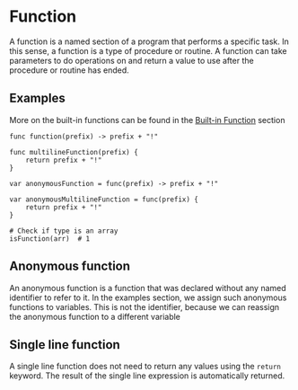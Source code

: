 # Function
A function is a named section of a program that performs a specific task.
In this sense, a function is a type of procedure or routine.
A function can take parameters to do operations on and return a value to use after the procedure or routine has ended.


## Examples
More on the built-in functions can be found in the [Built-in Function]() section
```
func function(prefix) -> prefix + "!"

func multilineFunction(prefix) {
    return prefix + "!"
} 

var anonymousFunction = func(prefix) -> prefix + "!"

var anonymousMultilineFunction = func(prefix) {
    return prefix + "!"
} 

# Check if type is an array
isFunction(arr)  # 1
```

## Anonymous function
An anonymous function is a function that was declared without any named identifier to refer to it.
In the examples section, we assign such anonymous functions to variables.
This is not the identifier, because we can reassign the anonymous function to a different variable

## Single line function
A single line function does not need to return any values using the `return` keyword.
The result of the single line expression is automatically returned.
